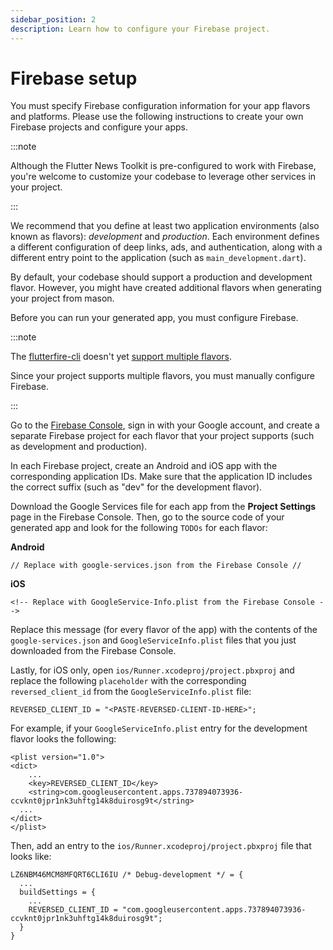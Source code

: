```yaml
---
sidebar_position: 2
description: Learn how to configure your Firebase project.
---
```


# Firebase setup

You must specify Firebase configuration information for your app flavors and platforms. Please use the following instructions to create your own Firebase projects and configure your apps.

:::note

Although the Flutter News Toolkit is pre-configured to work with Firebase, you're welcome to customize your codebase to leverage other services in your project.

:::

We recommend that you define at least two application environments (also known as flavors): _development_ and _production_. Each environment defines a different configuration of deep links, ads, and authentication, along with a different entry point to the application (such as `main_development.dart`).

By default, your codebase should support a production and development flavor. However, you might have created additional flavors when generating your project from mason.

Before you can run your generated app, you must configure Firebase.

:::note

The [flutterfire-cli](https://firebase.google.com/docs/flutter/setup#configure-firebase) doesn't yet [support multiple flavors](https://github.com/invertase/flutterfire_cli/issues/14).

Since your project supports multiple flavors, you must manually configure Firebase.

:::

Go to the [Firebase Console](https://console.firebase.google.com), sign in with your Google account, and create a separate Firebase project for each flavor that your project supports (such as development and production).

In each Firebase project, create an Android and iOS app with the corresponding application IDs. Make sure that the application ID includes the correct suffix (such as "dev" for the development flavor).

Download the Google Services file for each app from the **Project Settings** page in the Firebase Console. Then, go to the source code of your generated app and look for the following `TODOs` for each flavor:

**Android**

```
// Replace with google-services.json from the Firebase Console //
```

**iOS**

```
<!-- Replace with GoogleService-Info.plist from the Firebase Console -->
```

Replace this message (for every flavor of the app) with the contents of the `google-services.json` and `GoogleServiceInfo.plist` files that you just downloaded from the Firebase Console.

Lastly, for iOS only, open `ios/Runner.xcodeproj/project.pbxproj` and replace the following `placeholder` with the corresponding `reversed_client_id` from the `GoogleServiceInfo.plist` file:

```
REVERSED_CLIENT_ID = "<PASTE-REVERSED-CLIENT-ID-HERE>";
```

For example, if your `GoogleServiceInfo.plist` entry for the development flavor looks the following:

```
<plist version="1.0">
<dict>
	...
	<key>REVERSED_CLIENT_ID</key>
	<string>com.googleusercontent.apps.737894073936-ccvknt0jpr1nk3uhftg14k8duirosg9t</string>
  ...
</dict>
</plist>
```

Then, add an entry to the `ios/Runner.xcodeproj/project.pbxproj` file that looks like:

```
LZ6NBM46MCM8MFQRT6CLI6IU /* Debug-development */ = {
  ...
  buildSettings = {
    ...
    REVERSED_CLIENT_ID = "com.googleusercontent.apps.737894073936-ccvknt0jpr1nk3uhftg14k8duirosg9t";
  }
}
```
